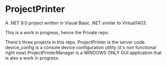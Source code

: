# ProjectPrinter

A .NET 9.0 project written in Visual Basic .NET similar to Virtual1403.

This is a work in progress, hence the Private repo.

There's three projects in this repo.  ProjectPrinter is the server code.  
device_config is a console device configuration utility (it's non functional right now)
ProjectPrinterManager is a WINDOWS ONLY GUI application that is also a work in progress.

